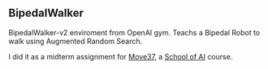 ## BipedalWalker
BipedalWalker-v2 enviroment from OpenAI gym. Teachs a Bipedal Robot to walk using Augmented Random Search.

I did it as a midterm assignment for [Move37](https://www.theschool.ai/courses/move-37-course/), a [School of AI](https://www.theschool.ai) course.
